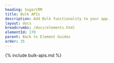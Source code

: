 ```yaml
---
heading: SugarCRM
title: Bulk APIs
description: Add Bulk functionality to your app.
layout: docs
breadcrumbs: /docs/elements.html
elementId: 170
parent: Back to Element Guides
order: 35
---
```


{% include bulk-apis.md %}

